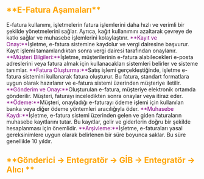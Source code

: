 ﻿<h2>
<span style="color: orange;">
 **E-Fatura Aşamaları**
</span>
</h2>
E-fatura kullanımı, işletmelerin fatura işlemlerini daha hızlı ve verimli bir şekilde yönetmelerini sağlar. 
Ayrıca, kağıt kullanımını azaltarak çevreye de katkı sağlar ve muhasebe işlemlerini kolaylaştırır.

<span style="color: purple;">
 **Kayıt ve Onay:**</span>İşletme, e-fatura sistemine kaydolur ve vergi dairesine başvurur. 
 Kayıt işlemi tamamlandıktan sonra vergi dairesi tarafından onaylanır.

 <span style="color: purple;">
 **Müşteri Bilgileri:**</span>İşletme, müşterilerinin e-fatura alabilecekleri 
 e-posta adreslerini veya fatura almak için kullanacakları sistemleri belirler ve sisteme tanımlar.

 <span style="color: purple;">
 **Fatura Oluşturma:**</span>Satış işlemi gerçekleştiğinde, işletme e-fatura sistemini kullanarak fatura oluşturur. 
 Bu fatura, standart formatlara uygun olarak hazırlanır ve e-fatura sistemi üzerinden müşteriye iletilir.

 
 <span style="color: purple;">
 **Gönderim ve Onay:**</span>Oluşturulan e-fatura, müşteriye elektronik ortamda gönderilir. 
 Müşteri, faturayı inceledikten sonra onaylar veya itiraz eder.

 
 <span style="color: purple;">
 **Ödeme:**</span>Müşteri, onayladığı e-faturayı ödeme işlemi için 
 kullanılan banka veya diğer ödeme yöntemleri aracılığıyla öder.

 
 <span style="color: purple;">
 **Muhasebe Kaydı:**</span>İşletme, e-fatura sistemi üzerinden gelen ve giden faturaların muhasebe kayıtlarını tutar.
 Bu kayıtlar, gelir ve giderlerin doğru bir şekilde hesaplanması için önemlidir.

 
 <span style="color: purple;">
 **Arşivleme:**</span>İşletme, e-faturaları yasal gereksinimlere uygun 
 olarak belirlenen bir süre boyunca saklar. Bu süre genellikle 10 yıldır.

  <h2><span style="color: orange;">
 **Gönderici → Entegratör → GİB → Entegratör → Alıcı **</span></h2>